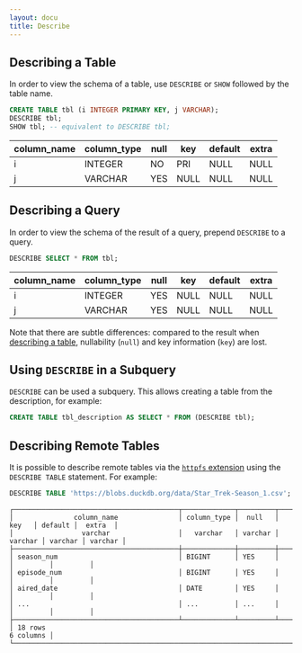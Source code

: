 ```yaml
---
layout: docu
title: Describe
---
```


## Describing a Table

In order to view the schema of a table, use `DESCRIBE` or `SHOW` followed by the table name.

```sql
CREATE TABLE tbl (i INTEGER PRIMARY KEY, j VARCHAR);
DESCRIBE tbl;
SHOW tbl; -- equivalent to DESCRIBE tbl;
```

<div class="narrow_table"></div>

| column_name | column_type | null | key  | default | extra |
|-------------|-------------|------|------|---------|-------|
| i           | INTEGER     | NO   | PRI  | NULL    | NULL  |
| j           | VARCHAR     | YES  | NULL | NULL    | NULL  |

## Describing a Query

In order to view the schema of the result of a query, prepend `DESCRIBE` to a query.

```sql
DESCRIBE SELECT * FROM tbl;
```

| column_name | column_type | null | key  | default | extra |
|-------------|-------------|------|------|---------|-------|
| i           | INTEGER     | YES  | NULL | NULL    | NULL  |
| j           | VARCHAR     | YES  | NULL | NULL    | NULL  |

Note that there are subtle differences: compared to the result when [describing a table](#describing-a-table), nullability (`null`) and key information (`key`) are lost.

## Using `DESCRIBE` in a Subquery

`DESCRIBE` can be used a subquery. This allows creating a table from the description, for example:

```sql
CREATE TABLE tbl_description AS SELECT * FROM (DESCRIBE tbl);
```

## Describing Remote Tables

It is possible to describe remote tables via the [`httpfs` extension](../../extensions/httpfs) using the `DESCRIBE TABLE` statement. For example:

```sql
DESCRIBE TABLE 'https://blobs.duckdb.org/data/Star_Trek-Season_1.csv';
```

```text
┌─────────────────────────────────────────┬─────────────┬─────────┬─────────┬─────────┬─────────┐
│               column_name               │ column_type │  null   │   key   │ default │  extra  │
│                 varchar                 │   varchar   │ varchar │ varchar │ varchar │ varchar │
├─────────────────────────────────────────┼─────────────┼─────────┼─────────┼─────────┼─────────┤
│ season_num                              │ BIGINT      │ YES     │         │         │         │
│ episode_num                             │ BIGINT      │ YES     │         │         │         │
│ aired_date                              │ DATE        │ YES     │         │         │         │
│ ...                                     │ ...         │ ...     │         │         │         │
├─────────────────────────────────────────┴─────────────┴─────────┴─────────┴─────────┴─────────┤
│ 18 rows                                                                             6 columns │
└───────────────────────────────────────────────────────────────────────────────────────────────┘
```
